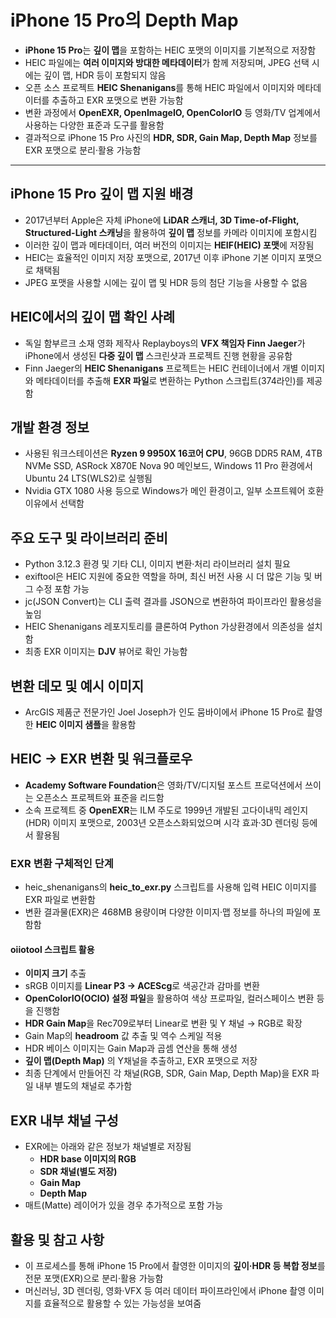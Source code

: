 # iPhone 15 Pro의 Depth Map


* **iPhone 15 Pro**는 **깊이 맵**을 포함하는 HEIC 포맷의 이미지를 기본적으로 저장함
* HEIC 파일에는 **여러 이미지와 방대한 메타데이터**가 함께 저장되며, JPEG 선택 시에는 깊이 맵, HDR 등이 포함되지 않음
* 오픈 소스 프로젝트 **HEIC Shenanigans**를 통해 HEIC 파일에서 이미지와 메타데이터를 추출하고 EXR 포맷으로 변환 가능함
* 변환 과정에서 **OpenEXR, OpenImageIO, OpenColorIO** 등 영화/TV 업계에서 사용하는 다양한 표준과 도구를 활용함
* 결과적으로 iPhone 15 Pro 사진의 **HDR, SDR, Gain Map, Depth Map** 정보를 EXR 포맷으로 분리·활용 가능함

---

iPhone 15 Pro 깊이 맵 지원 배경
------------------------

* 2017년부터 Apple은 자체 iPhone에 **LiDAR 스캐너, 3D Time-of-Flight, Structured-Light 스캐닝**을 활용하여 **깊이 맵** 정보를 카메라 이미지에 포함시킴
* 이러한 깊이 맵과 메타데이터, 여러 버전의 이미지는 **HEIF(HEIC) 포맷**에 저장됨
* HEIC는 효율적인 이미지 저장 포맷으로, 2017년 이후 iPhone 기본 이미지 포맷으로 채택됨
* JPEG 포맷을 사용할 시에는 깊이 맵 및 HDR 등의 첨단 기능을 사용할 수 없음

HEIC에서의 깊이 맵 확인 사례
------------------

* 독일 함부르크 소재 영화 제작사 Replayboys의 **VFX 책임자 Finn Jaeger**가 iPhone에서 생성된 **다중 깊이 맵** 스크린샷과 프로젝트 진행 현황을 공유함
* Finn Jaeger의 **HEIC Shenanigans** 프로젝트는 HEIC 컨테이너에서 개별 이미지와 메타데이터를 추출해 **EXR 파일**로 변환하는 Python 스크립트(374라인)를 제공함

개발 환경 정보
--------

* 사용된 워크스테이션은 **Ryzen 9 9950X 16코어 CPU**, 96GB DDR5 RAM, 4TB NVMe SSD, ASRock X870E Nova 90 메인보드, Windows 11 Pro 환경에서 Ubuntu 24 LTS(WLS2)로 실행됨
* Nvidia GTX 1080 사용 등으로 Windows가 메인 환경이고, 일부 소프트웨어 호환 이유에서 선택함

주요 도구 및 라이브러리 준비
----------------

* Python 3.12.3 환경 및 기타 CLI, 이미지 변환·처리 라이브러리 설치 필요
* exiftool은 HEIC 지원에 중요한 역할을 하며, 최신 버전 사용 시 더 많은 기능 및 버그 수정 포함 가능
* jc(JSON Convert)는 CLI 출력 결과를 JSON으로 변환하여 파이프라인 활용성을 높임
* HEIC Shenanigans 레포지토리를 클론하여 Python 가상환경에서 의존성을 설치함
* 최종 EXR 이미지는 **DJV** 뷰어로 확인 가능함

변환 데모 및 예시 이미지
--------------

* ArcGIS 제품군 전문가인 Joel Joseph가 인도 뭄바이에서 iPhone 15 Pro로 촬영한 **HEIC 이미지 샘플**을 활용함

HEIC → EXR 변환 및 워크플로우
---------------------

* **Academy Software Foundation**은 영화/TV/디지털 포스트 프로덕션에서 쓰이는 오픈소스 프로젝트와 표준을 리드함
* 소속 프로젝트 중 **OpenEXR**는 ILM 주도로 1999년 개발된 고다이내믹 레인지(HDR) 이미지 포맷으로, 2003년 오픈소스화되었으며 시각 효과·3D 렌더링 등에서 활용됨

### EXR 변환 구체적인 단계

* heic\_shenanigans의 **heic\_to\_exr.py** 스크립트를 사용해 입력 HEIC 이미지를 EXR 파일로 변환함
* 변환 결과물(EXR)은 468MB 용량이며 다양한 이미지·맵 정보를 하나의 파일에 포함함

#### oiiotool 스크립트 활용

* **이미지 크기** 추출
* sRGB 이미지를 **Linear P3 → ACEScg**로 색공간과 감마를 변환
* **OpenColorIO(OCIO) 설정 파일**을 활용하여 색상 프로파일, 컬러스페이스 변환 등을 진행함
* **HDR Gain Map**을 Rec709로부터 Linear로 변환 및 Y 채널 → RGB로 확장
* Gain Map의 **headroom** 값 추출 및 역수 스케일 적용
* HDR 베이스 이미지는 Gain Map과 곱셈 연산을 통해 생성
* **깊이 맵(Depth Map)** 의 Y채널을 추출하고, EXR 포맷으로 저장
* 최종 단계에서 만들어진 각 채널(RGB, SDR, Gain Map, Depth Map)을 EXR 파일 내부 별도의 채널로 추가함

EXR 내부 채널 구성
------------

* EXR에는 아래와 같은 정보가 채널별로 저장됨
  + **HDR base 이미지의 RGB**
  + **SDR 채널(별도 저장)**
  + **Gain Map**
  + **Depth Map**
* 매트(Matte) 레이어가 있을 경우 추가적으로 포함 가능

활용 및 참고 사항
----------

* 이 프로세스를 통해 iPhone 15 Pro에서 촬영한 이미지의 **깊이·HDR 등 복합 정보**를 전문 포맷(EXR)으로 분리·활용 가능함
* 머신러닝, 3D 렌더링, 영화·VFX 등 여러 데이터 파이프라인에서 iPhone 촬영 이미지를 효율적으로 활용할 수 있는 가능성을 보여줌
